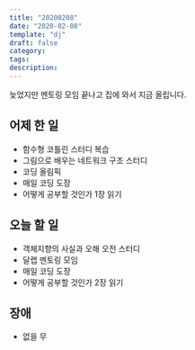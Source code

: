 ```yaml
---
title: "20200208"
date: "2020-02-08"
template: "dj"
draft: false
category: 
tags:
description:
---
```


늦었지만 멘토링 모임 끝나고 집에 와서 지금 올립니다.

## 어제 한 일

* 함수형 코틀린 스터디 복습
* 그림으로 배우는 네트워크 구조 스터디
* 코딩 올림픽
* 매일 코딩 도장
* 어떻게 공부할 것인가 1장 읽기

## 오늘 할 일

* 객체지향의 사실과 오해 오전 스터디
* 달랩 멘토링 모임
* 매일 코딩 도장
* 어떻게 공부할 것인가 2장 읽기

## 장애

* 없을 무
